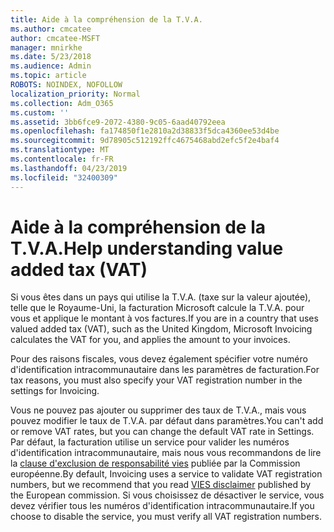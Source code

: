 ```yaml
---
title: Aide à la compréhension de la T.V.A.
ms.author: cmcatee
author: cmcatee-MSFT
manager: mnirkhe
ms.date: 5/23/2018
ms.audience: Admin
ms.topic: article
ROBOTS: NOINDEX, NOFOLLOW
localization_priority: Normal
ms.collection: Adm_O365
ms.custom: ''
ms.assetid: 3bb6fce9-2072-4380-9c05-6aad40792eea
ms.openlocfilehash: fa174850f1e2810a2d38833f5dca4360ee53d4be
ms.sourcegitcommit: 9d78905c512192ffc4675468abd2efc5f2e4baf4
ms.translationtype: MT
ms.contentlocale: fr-FR
ms.lasthandoff: 04/23/2019
ms.locfileid: "32400309"
---
```

# <a name="help-understanding-value-added-tax-vat"></a><span data-ttu-id="644a0-102">Aide à la compréhension de la T.V.A.</span><span class="sxs-lookup"><span data-stu-id="644a0-102">Help understanding value added tax (VAT)</span></span>

<span data-ttu-id="644a0-103">Si vous êtes dans un pays qui utilise la T.V.A. (taxe sur la valeur ajoutée), telle que le Royaume-Uni, la facturation Microsoft calcule la T.V.A. pour vous et applique le montant à vos factures.</span><span class="sxs-lookup"><span data-stu-id="644a0-103">If you are in a country that uses valued added tax (VAT), such as the United Kingdom, Microsoft Invoicing calculates the VAT for you, and applies the amount to your invoices.</span></span>
  
<span data-ttu-id="644a0-104">Pour des raisons fiscales, vous devez également spécifier votre numéro d'identification intracommunautaire dans les paramètres de facturation.</span><span class="sxs-lookup"><span data-stu-id="644a0-104">For tax reasons, you must also specify your VAT registration number in the settings for Invoicing.</span></span>
  
<span data-ttu-id="644a0-105">Vous ne pouvez pas ajouter ou supprimer des taux de T.V.A., mais vous pouvez modifier le taux de T.V.A. par défaut dans paramètres.</span><span class="sxs-lookup"><span data-stu-id="644a0-105">You can't add or remove VAT rates, but you can change the default VAT rate in Settings.</span></span> <span data-ttu-id="644a0-106">Par défaut, la facturation utilise un service pour valider les numéros d'identification intracommunautaire, mais nous vous recommandons de lire la [clause d'exclusion de responsabilité vies](https://go.microsoft.com/fwlink/?LinkID=841741) publiée par la Commission européenne.</span><span class="sxs-lookup"><span data-stu-id="644a0-106">By default, Invoicing uses a service to validate VAT registration numbers, but we recommend that you read [VIES disclaimer](https://go.microsoft.com/fwlink/?LinkID=841741) published by the European commission.</span></span> <span data-ttu-id="644a0-107">Si vous choisissez de désactiver le service, vous devez vérifier tous les numéros d'identification intracommunautaire.</span><span class="sxs-lookup"><span data-stu-id="644a0-107">If you choose to disable the service, you must verify all VAT registration numbers.</span></span> 
  


